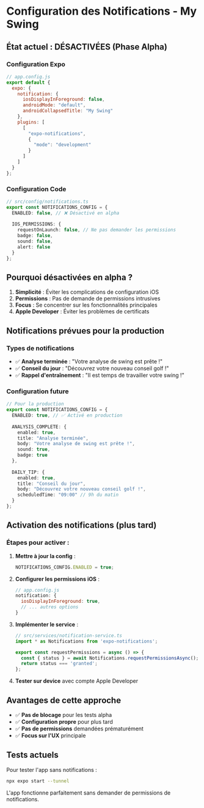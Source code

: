 # Configuration des Notifications - My Swing

## État actuel : DÉSACTIVÉES (Phase Alpha)

### Configuration Expo

```javascript
// app.config.js
export default {
  expo: {
    notification: {
      iosDisplayInForeground: false,
      androidMode: "default",
      androidCollapsedTitle: "My Swing"
    },
    plugins: [
      [
        "expo-notifications",
        {
          "mode": "development"
        }
      ]
    ]
  }
};
```

### Configuration Code

```typescript
// src/config/notifications.ts
export const NOTIFICATIONS_CONFIG = {
  ENABLED: false, // ❌ Désactivé en alpha
  
  IOS_PERMISSIONS: {
    requestOnLaunch: false, // Ne pas demander les permissions
    badge: false,
    sound: false,
    alert: false
  }
};
```

## Pourquoi désactivées en alpha ?

1. **Simplicité** : Éviter les complications de configuration iOS
2. **Permissions** : Pas de demande de permissions intrusives
3. **Focus** : Se concentrer sur les fonctionnalités principales
4. **Apple Developer** : Éviter les problèmes de certificats

## Notifications prévues pour la production

### Types de notifications
- ✅ **Analyse terminée** : "Votre analyse de swing est prête !"
- ✅ **Conseil du jour** : "Découvrez votre nouveau conseil golf !"
- ✅ **Rappel d'entraînement** : "Il est temps de travailler votre swing !"

### Configuration future

```typescript
// Pour la production
export const NOTIFICATIONS_CONFIG = {
  ENABLED: true, // ✅ Activé en production
  
  ANALYSIS_COMPLETE: {
    enabled: true,
    title: "Analyse terminée",
    body: "Votre analyse de swing est prête !",
    sound: true,
    badge: true
  },
  
  DAILY_TIP: {
    enabled: true,
    title: "Conseil du jour",
    body: "Découvrez votre nouveau conseil golf !",
    scheduledTime: "09:00" // 9h du matin
  }
};
```

## Activation des notifications (plus tard)

### Étapes pour activer :

1. **Mettre à jour la config** :
   ```typescript
   NOTIFICATIONS_CONFIG.ENABLED = true;
   ```

2. **Configurer les permissions iOS** :
   ```javascript
   // app.config.js
   notification: {
     iosDisplayInForeground: true,
     // ... autres options
   }
   ```

3. **Implémenter le service** :
   ```typescript
   // src/services/notification-service.ts
   import * as Notifications from 'expo-notifications';
   
   export const requestPermissions = async () => {
     const { status } = await Notifications.requestPermissionsAsync();
     return status === 'granted';
   };
   ```

4. **Tester sur device** avec compte Apple Developer

## Avantages de cette approche

- ✅ **Pas de blocage** pour les tests alpha
- ✅ **Configuration propre** pour plus tard
- ✅ **Pas de permissions** demandées prématurément
- ✅ **Focus sur l'UX** principale

## Tests actuels

Pour tester l'app sans notifications :
```bash
npx expo start --tunnel
```

L'app fonctionne parfaitement sans demander de permissions de notifications.